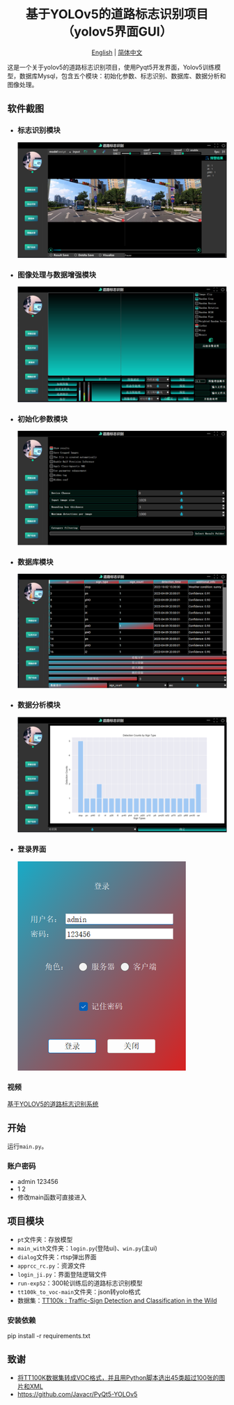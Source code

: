 <h1 align="center">基于YOLOv5的道路标志识别项目（yolov5界面GUI）</h1>
<p align="center">
  <a href="README.md">English</a> |
  <a href="README_cn.md">简体中文</a>
</p>


这是一个关于yolov5的道路标志识别项目，使用Pyqt5开发界面，Yolov5训练模型，数据库Mysql，包含五个模块：初始化参数、标志识别、数据库、数据分析和图像处理。

## 软件截图

* ### 标志识别模块
  ![img.png](img.png)
* ### 图像处理与数据增强模块
  ![img_1.png](img_1.png)
* ### 初始化参数模块
  ![img_2.png](img_2.png)
* ### 数据库模块
  ![img_3.png](img_3.png)
* ### 数据分析模块
  ![img_4.png](img_4.png)
* ### 登录界面
  ![img_5.png](img_5.png)

### 视频

[基于YOLOV5的道路标志识别系统](https://www.bilibili.com/video/BV1Ck4y1Y7Bk/?spm_id_from=333.999.0.0&vd_source=40d9cda43378fbc89cd5184e09bf1272)

## 开始

运行`main.py`。

### 账户密码

- admin 123456
- 1 2
- 修改main函数可直接进入

## 项目模块

- `pt`文件夹：存放模型
- `main_with`文件夹：`login.py`(登陆ui)、`win.py`(主ui)
- `dialog`文件夹：rtsp弹出界面
- `apprcc_rc.py`：资源文件
- `login_ji.py`：界面登陆逻辑文件
- `run-exp52`：300轮训练后的道路标志识别模型
- `tt100k_to_voc-main`文件夹：json转yolo格式
- 数据集：[TT100k : Traffic-Sign Detection and Classification in the Wild](https://cg.cs.tsinghua.edu.cn/traffic-sign/)


### 安装依赖

pip install -r requirements.txt

## 致谢

- [将TT100K数据集转成VOC格式，并且用Python脚本选出45类超过100张的图片和XML](https://blog.csdn.net/Hankerchen/article/details/120727299?spm=1001.2014.3001.5502)
- https://github.com/Javacr/PyQt5-YOLOv5

